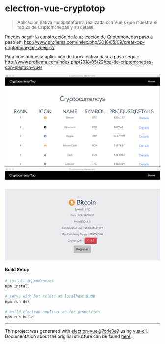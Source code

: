 # electron-vue-cryptotop

> Aplicación nativa multiplataforma realizada con Vuejs que muestra el top 20 de Criptomonedas y su detalle.

Puedes seguir la cunstrucción de la aplicación de Criptomonedas paso a paso en:
http://www.proflema.com/index.php/2018/05/09/crear-top-criptomonedas-vuejs-2/

Para construir esta aplicación de forma nativa paso a paso seguir:
http://www.proflema.com/index.php/2018/05/22/top-de-criptomonedas-con-electron-vue/

![Preview](electroncryp.png "nativeinmac")
![Preview](electroncryp2.png "nativeinmac2")

#### Build Setup

``` bash
# install dependencies
npm install

# serve with hot reload at localhost:9080
npm run dev

# build electron application for production
npm run build


```

---

This project was generated with [electron-vue](https://github.com/SimulatedGREG/electron-vue)@[7c4e3e9](https://github.com/SimulatedGREG/electron-vue/tree/7c4e3e90a772bd4c27d2dd4790f61f09bae0fcef) using [vue-cli](https://github.com/vuejs/vue-cli). Documentation about the original structure can be found [here](https://simulatedgreg.gitbooks.io/electron-vue/content/index.html).
